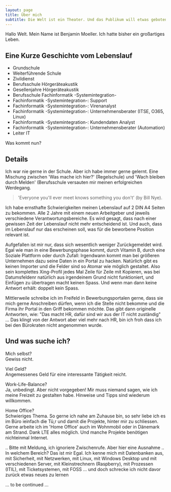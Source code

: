 ```yaml
---
layout: page
title: Über mich
subtitle: Die Welt ist ein Theater. Und das Publikum will etwas geboten bekommen.
---
```


Hallo Welt. Mein Name ist Benjamin Moeller.
Ich hatte bisher ein großartiges Leben.

## Eine Kurze Geschichte vom Lebenslauf

- Grundschule
- Weiterführende Schule
- Zivildienst
- Berufsschule Hörgeräteakustik
- Gesellenjahre Hörgeräteakustik
- Berufsschule Fachinformatik -Systemintegration-
- Fachinformatik -Systemintegration-: Support
- Fachinformatik -Systemintegration-: Virenanalyst
- Fachinformatik -Systemintegration-: Unternehmensberater (ITSE, O365, Linux)
- Fachinformatik -Systemintegration-: Kundendaten Analyst
- Fachinformatik -Systemintegration-: Unternehmensberater (Automation)
- Leiter IT

Was kommt nun?

## Details

Ich war nie gerne in der Schule. Aber ich habe immer gerne gelernt. Eine Mischung zwischen 'Was mache ich hier?' (Regelschule) und 'Wach bleiben durch Melden' (Berufsschule versauten mir meinen erfolgreichen Werdegang.

> 'Everyone you'll ever meet knows something you don't' (by Bill Nye).

Ich habe ernsthafte Schwierigkeiten meinen Lebenslauf auf 2 DIN A4 Seiten zu bekommen. Alle 2 Jahre mit einem neuen Arbeitgeber und jeweils verschiedene Verantwortungsbereiche.
Es wird gesagt, dass nach einer gewissen Zeit der Lebenslauf nicht mehr entscheidend ist. Und auch, dass im Lebenslauf nur das erscheinen soll, was für die beworbene Position relevant ist.

Aufgefallen ist mir nur, dass sich wesentlich weniger Zurückgemeldet wird.
Egal wie man in eine Bewerbungsphase kommt, durch Vitamin B, durch eine Soziale Plattform oder durch Zufall: Irgendwann kommt man bei größeren Unternehmen dazu seine Daten in ein Portal zu hacken.
Natürlich gibt es keinen Importer und die Felder sind so Atomar wie möglich gestaltet. Also sein komplettes Xing-Profil jedes Mal Zeile für Zeile mit Kopieren, was bei Datumsfeldenr natürlich aus irgendeinem Grund nicht funktioniert, und Einfügen zu übertragen macht keinen Spass.
Und wenn man dann keine Antwort erhält: doppelt kein Spass.

Mittlerweile schreibe ich im Freifeld in Bewerbungsportalen gerne, dass sie mich gerne Anschreiben dürfen, wenn ich die Stelle nicht bekomme und die Firma ihr Portal in den Griff bekommen möchte. Das gibt dann originelle Antworten, wie: "Das macht HR, dafür sind wir aus der IT nicht zuständig" ... Das klingt von der Antwort aber viel mehr nach HR, bin ich froh dass ich bei den Bürokraten nicht angenommen wurde.

## Und was suche ich?
Mich selbst?  
Gewiss nicht.

Viel Geld?  
Angemessenes Geld für eine interessante Tätigkeit reicht.

Work-Life-Balance?  
Ja, unbedingt. Aber nicht vorgegeben! Mir muss niemand sagen, wie ich meine Freizeit zu gestalten habe. Hinweise und Tipps sind wiederum willkommen.

Home Office?  
Schwieriges Thema. So gerne ich nahe am Zuhause bin, so sehr liebe ich es im Büro ieinfach die Tü,r und damit die Projekte, hinter mir zu schliessen. Gerne arbeite ich im 'Home Office' auch im Wohnmobil oder in Dänemark am Strand. Dank LTE alles möglich. Und manche Projekte benötigen nichteinmal Internet.

.. Bitte mit Meldung, ich ignoriere Zwischenrufe. Aber hier eine Ausnahme ..
In welchem Bereich?
Das ist mir Egal. Ich kenne mich mit Datenbanken aus, mit Sicherheit, mit Netzwerken, mit Linux, mit Windows Desktop und mit verschiedenen Server, mit Kleinstrechnern (Raspberry), mit Prozessen (ITIL), mit Ticketsystemen, mit FOSS ... und doch schrecke ich nicht davor zurück etwas neues zu lernen

... to be continued ...

